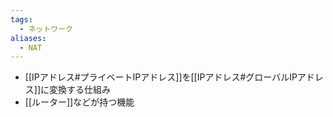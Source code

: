 ```yaml
---
tags:
  - ネットワーク
aliases:
  - NAT
---
```

- [[IPアドレス#プライベートIPアドレス]]を[[IPアドレス#グローバルIPアドレス]]に変換する仕組み
- [[ルーター]]などが持つ機能
